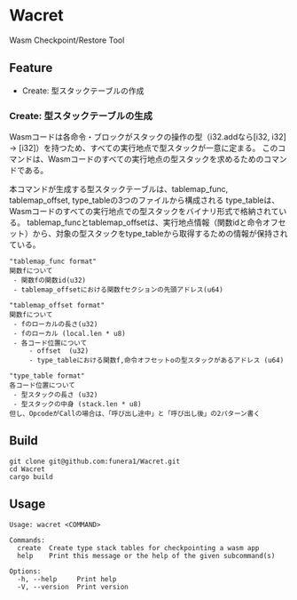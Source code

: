 # Wacret
Wasm Checkpoint/Restore Tool

## Feature
- Create: 型スタックテーブルの作成

### Create: 型スタックテーブルの生成
Wasmコードは各命令・ブロックがスタックの操作の型（i32.addなら[i32, i32] -> [i32]）を持つため、すべての実行地点で型スタックが一意に定まる。
このコマンドは、Wasmコードのすべての実行地点の型スタックを求めるためのコマンドである。

本コマンドが生成する型スタックテーブルは、tablemap_func, tablemap_offset, type_tableの3つのファイルから構成される
type_tableは、Wasmコードのすべての実行地点での型スタックをバイナリ形式で格納されている。 
tablemap_funcとtablemap_offsetは、実行地点情報（関数idと命令オフセット）から、対象の型スタックをtype_tableから取得するための情報が保持されている。

```
"tablemap_func format"
関数fについて
 - 関数fの関数id(u32)
 - tablemap_offsetにおける関数fセクションの先頭アドレス(u64)
```
```
"tablemap_offset format"
関数fについて
 - fのローカルの長さ(u32)
 - fのローカル (local.len * u8)
 - 各コード位置について
     - offset  (u32)
     - type_tableにおける関数f,命令オフセットoの型スタックがあるアドレス (u64)
```
```
"type_table format"
各コード位置について
 - 型スタックの長さ (u32)
 - 型スタックの中身 (stack.len * u8)
但し、OpcodeがCallの場合は、「呼び出し途中」と「呼び出し後」の2パターン書く
```

## Build
```
git clone git@github.com:funera1/Wacret.git
cd Wacret
cargo build
```

## Usage
```
Usage: wacret <COMMAND>

Commands:
  create  Create type stack tables for checkpointing a wasm app
  help    Print this message or the help of the given subcommand(s)

Options:
  -h, --help     Print help
  -V, --version  Print version
```
